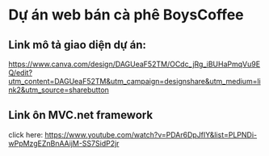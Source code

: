 # Dự án web bán cà phê BoysCoffee
## Link mô tả giao diện dự án: 
https://www.canva.com/design/DAGUeaF52TM/OCdc_jRg_iBUHaPmqVu9EQ/edit?utm_content=DAGUeaF52TM&utm_campaign=designshare&utm_medium=link2&utm_source=sharebutton

## Link ôn MVC.net framework 
click here: https://www.youtube.com/watch?v=PDAr6DpJfIY&list=PLPNDi-wPpMzgEZnBnAAijM-SS7SidP2jr

